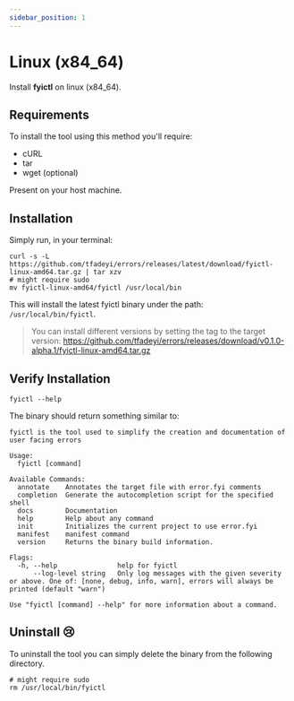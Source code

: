 ```yaml
---
sidebar_position: 1
---
```


# Linux (x84_64)

Install **fyictl** on linux (x84_64).

## Requirements

To install the tool using this method you'll require:

* cURL
* tar
* wget (optional)

Present on your host machine.

## Installation

Simply run, in your terminal:

```shell
curl -s -L https://github.com/tfadeyi/errors/releases/latest/download/fyictl-linux-amd64.tar.gz | tar xzv
# might require sudo
mv fyictl-linux-amd64/fyictl /usr/local/bin
```

This will install the latest fyictl binary under the path: `/usr/local/bin/fyictl`.

> You can install different versions by setting the tag to the target version: https://github.com/tfadeyi/errors/releases/download/v0.1.0-alpha.1/fyictl-linux-amd64.tar.gz

## Verify Installation

```shell
fyictl --help
```

The binary should return something similar to:

```shell
fyictl is the tool used to simplify the creation and documentation of user facing errors

Usage:
  fyictl [command]

Available Commands:
  annotate    Annotates the target file with error.fyi comments
  completion  Generate the autocompletion script for the specified shell
  docs        Documentation
  help        Help about any command
  init        Initializes the current project to use error.fyi
  manifest    manifest command
  version     Returns the binary build information.

Flags:
  -h, --help               help for fyictl
      --log-level string   Only log messages with the given severity or above. One of: [none, debug, info, warn], errors will always be printed (default "warn")

Use "fyictl [command] --help" for more information about a command.
```

## Uninstall 😢

To uninstall the tool you can simply delete the binary from the following directory.

```shell
# might require sudo
rm /usr/local/bin/fyictl
```
